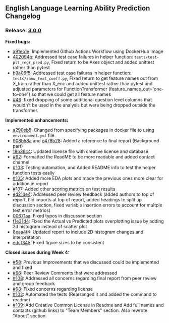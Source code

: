 ## English Language Learning Ability Prediction Changelog
### Release: [3.0.0](https://github.com/UBC-MDS/522-workflows-group-18/tree/3.0.0)

**Fixed bugs:**

- [a91eb1e](https://github.com/UBC-MDS/522-workflows-group-18/commit/a91eb1ecea2219b42b30e21bcca8a1023e690cf6): Implemented Github Actions Workflow using DockerHub Image 
- [402094b](https://github.com/UBC-MDS/522-workflows-group-18/commit/402094b8f906e4f92f0cd9ec749b27f19481eafd): Addressed test case failures in helper function: `tests/test-plt_regr_pred.py`, Fixed return to be Axes object and added unittest rather than pytest
- [b9a06f5](https://github.com/UBC-MDS/522-workflows-group-18/commit/b9a06f5875ca940933eeb148d9a5aa6dd6568d55): Addressed test case failures in helper function: `tests/show_feat_coeff.py`, Fixed return to get feature names out from X_train rather than X_enc and added unittest rather than pytest and adjusted parameters for FunctionTransformer (feature_names_out='one-to-one") so that we could get all feature names 
- [\#46](https://github.com/UBC-MDS/522-workflows-group-18/pull/47/commits): fixed dropping of some additional question level columns that wouldn't be used in the analysis but were being dropped outside the transformer.


**Implemented enhancements:**

- [a290eb5](https://github.com/UBC-MDS/522-workflows-group-18/commit/a290eb55db4eba745c33db6f36c8456a35647503): Changed from specifying packages in docker file to using `environment.yml` file 
- [908b58a](https://github.com/UBC-MDS/522-workflows-group-18/pull/101/commits/908b58a4099f6f096f24eae080992fc74165ae95) and [c476b28](https://github.com/UBC-MDS/522-workflows-group-18/pull/101/commits/c476b28c8e5e79e7187c707f4e85415da07485ca): Added a reference to final report (Background part)
- [18b36c4](https://github.com/UBC-MDS/522-workflows-group-18/pull/99/commits/18b36c4ffed23ca2d4e8848275de6c9f1dd5e417): Updated license file with creative license and database
- [\#92](https://github.com/UBC-MDS/522-workflows-group-18/pull/92): Formatted the ReadME to be more readable and added contact channel
- [\#103](https://github.com/UBC-MDS/522-workflows-group-18/pull/103/files): Testing automation, and Added README info to test the helper function tests easily 
- [\#105](https://github.com/UBC-MDS/522-workflows-group-18/pull/105/files): Added more EDA plots and made the previous ones more clear for addition in report
- [\#107](https://github.com/UBC-MDS/522-workflows-group-18/pull/107/files): Added other scoring metrics on test results 
- [ed21de4](https://github.com/UBC-MDS/522-workflows-group-18/pull/112/commits/ed21de48fa4764e5b7b62ae48bd8424acdd74358): Addressed peer review feedback (added authors to top of report, hid imports at top of report, added headings to split up discussion section, fixed variable insertion errors to account for multple test error metrics)
- [00671aa](https://github.com/UBC-MDS/522-workflows-group-18/pull/112/commits/00671aab4dbd1d8e1ea5c676d15584dfbeee51b8): Fixed typos in diiscusson section
- [f1e31d4](https://github.com/UBC-MDS/522-workflows-group-18/pull/112/commits/f1e31d4f148b52726b6609d8de885f670d88e8a9): Fixed the Actual vs Predicted plots overplotting issue by adding 2d histogram instead of scatter plot
- [8eaa4f4](https://github.com/UBC-MDS/522-workflows-group-18/pull/112/commits/8eaa4f4ea9cc79d43ec0a2bfb91664f8ede63e28): Updated report to include 2D histogram changes and interpretation
- [edcf345](https://github.com/UBC-MDS/522-workflows-group-18/pull/112/commits/edcf345d2ce4ef4faab7443ed0c87eb92eeec884): Fixed figure sizes to be consistent


**Closed issues during Week 4:**

- [\#58](https://github.com/UBC-MDS/522-workflows-group-18/issues/58): Previous Improvements that we discussed could be implemented and fixed  
- [\#96](https://github.com/UBC-MDS/522-workflows-group-18/issues/96): Peer Review Comments that were addressed 
- [\#108](https://github.com/UBC-MDS/522-workflows-group-18/issues/108): Addressed all concerns regarding final report from peer review and group feedback
- [\#98](https://github.com/UBC-MDS/522-workflows-group-18/issues/98): Fixed concerns regarding license
- [\#102](https://github.com/UBC-MDS/522-workflows-group-18/issues/102): Automated the tests (Rearranged it and added the command to readme)
- [\#109](https://github.com/UBC-MDS/522-workflows-group-18/issues/109): Add Creative Common License in Readme and Add full names and contacts (github links) to "Team Members" section. Also rewrote "About" section.
